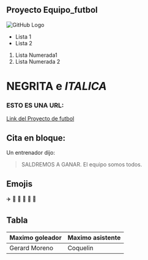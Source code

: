 ## Proyecto Equipo_futbol
![GitHub Logo](https://th.bing.com/th?id=OIP.gBk8Dw-Wa1hRXYww6LWdrQHaHa&w=250&h=250&c=8&rs=1&qlt=90&o=6&pid=3.1&rm=2)
* Lista 1
* Lista 2

1. Lista Numerada1
2. Lista Numerada 2

# **NEGRITA** e *ITALICA*

### ESTO ES UNA URL: 
[Link del Proyecto de futbol](https://github.com/MZarco00/equipo_futbol.git)

## Cita en bloque:
Un entrenador dijo: 
> SALDREMOS A GANAR.
> El equipo somos todos.

## Emojis
✈️ 🎱 🦶 🥇 🏈 🚂

## Tabla
Maximo goleador | Maximo asistente
------------ | ------------
Gerard Moreno | Coquelin
